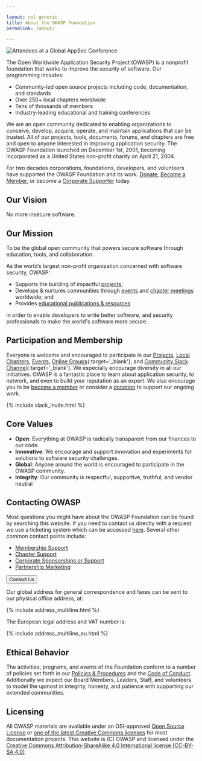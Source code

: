 ```yaml
---

layout: col-generic
title: About the OWASP Foundation
permalink: /about/

---
```


![Attendees at a Global AppSec Conference](/assets/images/web/about_header.png)

The Open Worldwide Application Security Project (OWASP) is a nonprofit foundation that works to improve the security of software. Our programming includes:

- Community-led open source projects including code, documentation, and standards
- Over 250+ local chapters worldwide
- Tens of thousands of members
- Industry-leading educational and training conferences

We are an open community dedicated to enabling organizations to conceive, develop, acquire, operate, and maintain applications that can be trusted. All of our projects, tools, documents, forums, and chapters are free and open to anyone interested in improving application security. The OWASP Foundation launched on December 1st, 2001, becoming incorporated as a United States non-profit charity on April 21, 2004.

For two decades corporations, foundations, developers, and volunteers have supported the OWASP Foundation and its work. [Donate](/donate), [Become a Member](/membership), or become a [Corporate Supporter](/supporters) today.

## Our Vision

<p class="callout-mono right">No more insecure software.</p>

## Our Mission

<p class="callout-mono right">To be the global open community that powers secure software through education, tools, and collaboration.</p>

As the world’s largest non-profit organization concerned with software security, OWASP:

- Supports the building of impactful [projects](https://owasp.org/projects/);
- Develops & nurtures communities through [events](https://owasp.org/events/) and [chapter meetings](https://owasp.org/chapters/) worldwide; and
- Provides [educational publications & resources](https://owasp.org/www-committee-education-and-training/)

in order to enable developers to write better software, and security professionals to make the world's software more secure.

## Participation and Membership

Everyone is welcome and encouraged to participate in our [Projects](/projects), [Local Chapters](/chapters), [Events](/events), [Online Groups](https://groups.google.com/a/owasp.com/){:target='_blank'}, and [Community Slack Channel](https://owasp.slack.com/){:target='_blank'}. We especially encourage diversity in all our initiatives. OWASP is a fantastic place to learn about application security, to network, and even to build your reputation as an expert. We also encourage you to be [become a member](/membership) or consider a [donation](/donate) to support our ongoing work.

{% include slack_invite.html %}

## Core Values

- **Open**: Everything at OWASP is radically transparent from our finances to our code.
- **Innovative**: We encourage and support innovation and experiments for solutions to software security challenges.
- **Global**: Anyone around the world is encouraged to participate in the OWASP community.
- **Integrity**: Our community is respectful, supportive, truthful, and vendor neutral

## Contacting OWASP

Most questions you might have about the OWASP Foundation can be found by searching this website. If you need to contact us directly with a request we use a ticketing system which can be accessed [here](https://owasporg.atlassian.net/servicedesk/customer/portals). Several other common contact points include:

- [Membership Support](https://owasporg.atlassian.net/servicedesk/customer/portal/9)
- [Chapter Support](https://owasporg.atlassian.net/servicedesk/customer/portal/8)
- [Corporate Sponsorships or Support](https://owasporg.atlassian.net/servicedesk/customer/portal/7/group/18/create/72)
- [Partnership Marketing](https://owasporg.atlassian.net/servicedesk/customer/portal/7/group/19/create/83)

<a href="https://contact.owasp.org/" target="_blank" rel="noopener"><button class="cta-button dark">Contact Us</button></a>

Our global address for general correspondence and faxes can be sent to our physical office address, at:

{% include address_multiline.html %}

The European legal address and VAT number is:

{% include address_multiline_eu.html %}

## Ethical Behavior

The activities, programs, and events of the Foundation conform to a number of policies set forth in our [Policies & Procedures](/www-policy/) and the [Code of Conduct](/www-policy/operational/code-of-conduct). Additionally we expect our Board Members, Leaders, Staff, and volunteers to model the upmost in integrity, honesty, and patience with supporting our extended communities.

## Licensing

All OWASP materials are available under an OSI-approved [Open Source License](https://opensource.org/licenses/category) or [one of the latest Creative Commons licenses](https://creativecommons.org/licenses/by-sa/4.0/) for most documentation projects. This website is (C) OWASP and licensed under the [Creative Commons Attribution-ShareAlike 4.0 International license (CC-BY-SA 4.0)](https://creativecommons.org/licenses/by-sa/4.0/)
